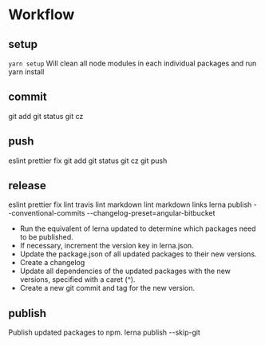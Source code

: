 # Workflow

## setup

`yarn setup`
Will clean all node modules in each individual packages and run yarn install

## commit

git add
git status
git cz

## push

eslint
prettier fix
git add
git status
git cz
git push

## release
eslint
prettier fix
lint travis
lint markdown
lint markdown links
lerna publish --conventional-commits --changelog-preset=angular-bitbucket

- Run the equivalent of lerna updated to determine which packages need to be published.
- If necessary, increment the version key in lerna.json.
- Update the package.json of all updated packages to their new versions.
- Create a changelog
- Update all dependencies of the updated packages with the new versions, specified with a caret (^).
- Create a new git commit and tag for the new version.

## publish

Publish updated packages to npm.
lerna publish --skip-git

